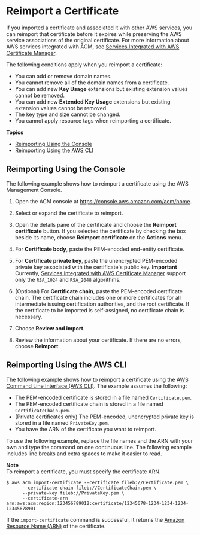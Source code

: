 # Reimport a Certificate<a name="import-reimport"></a>

If you imported a certificate and associated it with other AWS services, you can reimport that certificate before it expires while preserving the AWS service associations of the original certificate\. For more information about AWS services integrated with ACM, see [Services Integrated with AWS Certificate Manager](acm-services.md)\. 

 The following conditions apply when you reimport a certificate: 
+ You can add or remove domain names\.
+ You cannot remove all of the domain names from a certificate\.
+ You can add new **Key Usage** extensions but existing extension values cannot be removed\.
+ You can add new **Extended Key Usage** extensions but existing extension values cannot be removed\.
+ The key type and size cannot be changed\.
+ You cannot apply resource tags when reimporting a certificate\.

**Topics**
+ [Reimporting Using the Console](#reimport-certificate-api)
+ [Reimporting Using the AWS CLI](#reimport-certificate-cli)

## Reimporting Using the Console<a name="reimport-certificate-api"></a>

The following example shows how to reimport a certificate using the AWS Management Console\.

1. Open the ACM console at [https://console\.aws\.amazon\.com/acm/home](https://console.aws.amazon.com/acm/home)\.

1. Select or expand the certificate to reimport\.

1. Open the details pane of the certificate and choose the **Reimport certificate** button\. If you selected the certificate by checking the box beside its name, choose **Reimport certificate** on the **Actions** menu\.

1. For **Certificate body**, paste the PEM\-encoded end\-entity certificate\.

1. For **Certificate private key**, paste the unencrypted PEM\-encoded private key associated with the certificate's public key\.
**Important**  
 Currently, [Services Integrated with AWS Certificate Manager](acm-services.md) support only the `RSA_1024` and `RSA_2048` algorithms\. 

1. \(Optional\) For **Certificate chain**, paste the PEM\-encoded certificate chain\. The certificate chain includes one or more certificates for all intermediate issuing certification authorities, and the root certificate\. If the certificate to be imported is self\-assigned, no certificate chain is necessary\.

1. Choose **Review and import**\.

1. Review the information about your certificate\. If there are no errors, choose **Reimport**\.

## Reimporting Using the AWS CLI<a name="reimport-certificate-cli"></a>

The following example shows how to reimport a certificate using the [AWS Command Line Interface \(AWS CLI\)](https://aws.amazon.com/cli/)\. The example assumes the following:
+ The PEM\-encoded certificate is stored in a file named `Certificate.pem`\.
+ The PEM\-encoded certificate chain is stored in a file named `CertificateChain.pem`\.
+ \(Private certificates only\) The PEM\-encoded, unencrypted private key is stored in a file named `PrivateKey.pem`\.
+ You have the ARN of the certificate you want to reimport\.

To use the following example, replace the file names and the ARN with your own and type the command on one continuous line\. The following example includes line breaks and extra spaces to make it easier to read\.

**Note**  
To reimport a certificate, you must specify the certificate ARN\.

```
$ aws acm import-certificate --certificate fileb://Certificate.pem \
      --certificate-chain fileb://CertificateChain.pem \
      --private-key fileb://PrivateKey.pem \
      --certificate-arn arn:aws:acm:region:123456789012:certificate/12345678-1234-1234-1234-12345678901
```

If the `import-certificate` command is successful, it returns the [Amazon Resource Name \(ARN\)](https://docs.aws.amazon.com/general/latest/gr/aws-arns-and-namespaces.html) of the certificate\. 